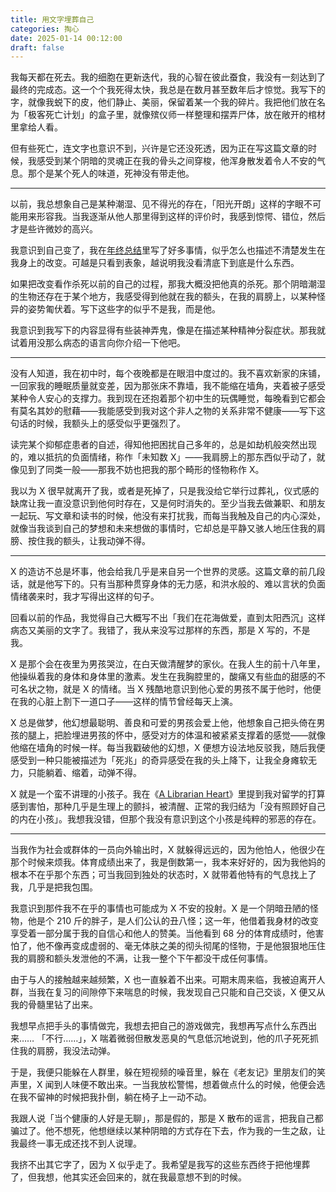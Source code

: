 ```yaml
---
title: 用文字埋葬自己
categories: 掏心
date: 2025-01-14 00:12:00
draft: false
---
```


我每天都在死去。我的细胞在更新迭代，我的心智在彼此蚕食，我没有一刻达到了最终的完成态。这一个个我死得太快，我总是在数月甚至数年后才惊觉。我写下的字，就像我蜕下的皮，他们静止、美丽，保留着某一个我的碎片。我把他们放在名为「极客死亡计划」的盒子里，就像殡仪师一样整理和摆弄尸体，放在敞开的棺材里拿给人看。

<!--more-->

但有些死亡，连文字也意识不到，兴许是它还没死透，因为正在写这篇文章的时候，我感受到某个阴暗的灵魂正在我的骨头之间穿梭，他浑身散发着令人不安的气息。那个是某个死人的味道，死神没有带走他。

---

以前，我总想象自己是某种潮湿、见不得光的存在，「阳光开朗」这样的字眼不可能用来形容我。当我逐渐从他人那里得到这样的评价时，我感到惊愕、错位，然后才是些许微妙的高兴。

我意识到自己变了，我在[年终总结](/posts/写在2025的开头/)里写了好多事情，似乎怎么也描述不清楚发生在我身上的改变。可越是只看到表象，越说明我没看清底下到底是什么东西。

如果把改变看作杀死以前的自己的过程，那我大概没把他真的杀死。那个阴暗潮湿的生物还存在于某个地方，我感受得到他就在我的额头，在我的肩膀上，以某种怪异的姿势匍伏着。写下这些字的似乎不是我，而是他。

我意识到我写下的内容显得有些装神弄鬼，像是在描述某种精神分裂症状。那我就试着用没那么病态的语言向你介绍一下他吧。

---

没有人知道，我在初中时，每个夜晚都是在眼泪中度过的。我不喜欢新家的床铺，一回家我的睡眠质量就变差，因为那张床不靠墙，我不能缩在墙角，夹着被子感受某种令人安心的支撑力。我到现在还抱着那个初中生的玩偶睡觉，每晚看到它都会有莫名其妙的慰藉——我能感受到我对这个非人之物的关系非常不健康——写下这句话的时候，我额头上的感受似乎更强烈了。

读完某个抑郁症患者的自述，得知他把困扰自己多年的，总是如劫机般突然出现的，难以抵抗的负面情绪，称作「未知数 X」——我肩膀上的那东西似乎动了，就像见到了同类一般——那我不妨也把我的那个畸形的怪物称作 X。

我以为 X 很早就离开了我，或者是死掉了，只是我没给它举行过葬礼，仪式感的缺席让我一直没意识到他何时存在，又是何时消失的。至少当我去做兼职、和朋友一起玩、写文章和读书的时候，他没有来打扰我，而每当我触及自己的内心深处，就像当我谈到自己的梦想和未来想做的事情时，它却总是平静又骇人地压住我的肩膀、按住我的额头，让我动弹不得。

---

X 的造访不总是坏事，他会给我几乎是来自另一个世界的灵感。这篇文章的前几段话，就是他写下的。只有当那种贯穿身体的无力感，和洪水般的、难以言状的负面情绪袭来时，我才写得出这样的句子。

回看以前的作品，我觉得自己大概写不出「我们在花海做爱，直到太阳西沉」这样病态又美丽的文字了。我错了，我从来没写过那样的东西，那是 X 写的，不是我。

X 是那个会在夜里为男孩哭泣，在白天做清醒梦的家伙。在我人生的前十八年里，他操纵着我的身体和身体里的激素。发生在我胸腔里的，酸痛又有些血的甜感的不可名状之物，就是 X 的情绪。当 X 残酷地意识到他心爱的男孩不属于他时，他便在我的心脏上割下一道口子——这样的情节曾经每天上演。

X 总是做梦，他幻想最聪明、善良和可爱的男孩会爱上他，他想象自己把头倚在男孩的腿上，把脸埋进男孩的怀中，感受对方的体温和被紧紧支撑着的感觉——就像他缩在墙角的时候一样。每当我戳破他的幻想，X 便想方设法地反驳我，随后我便感受到一种只能被描述为「死兆」的奇异感受在我的头上降下，让我全身瘫软无力，只能躺着、缩着，动弹不得。

X 就是一个蛮不讲理的小孩子。我在《[A Librarian Heart](/posts/a-librarian-heart/)》里提到我对留学的打算感到害怕，那种几乎是生理上的颤抖，被清醒、正常的我归结为「没有照顾好自己的内在小孩」。我想我没错，但那个我没有意识到这个小孩是纯粹的邪恶的存在。

---

当我作为社会或群体的一员向外输出时，X 就躲得远远的，因为他怕人，他很少在那个时候来烦我。体育成绩出来了，我是倒数第一，我本来好好的，因为我他妈的根本不在乎那个东西；可当我回到独处的状态时，X 就带着他特有的气息找上了我，几乎是把我包围。

我意识到那件我不在乎的事情也可能成为 X 不安的投射。X 是一个阴暗丑陋的怪物，他是个 210 斤的胖子，是人们公认的丑八怪；这一年，他借着我身材的改变享受着一部分属于我的自信心和他人的赞美。当他看到 68 分的体育成绩时，他害怕了，他不像再变成虚弱的、毫无体肤之美的彻头彻尾的怪物，于是他狠狠地压住我的肩膀和额头发泄他的不满，让我一整个下午都没干成任何事情。

由于与人的接触越来越频繁，X 也一直躲着不出来。可期末周来临，我被迫离开人群，当我在复习的间隙停下来喘息的时候，我发现自己只能和自己交谈，X 便又从我的骨髓里钻了出来。

我想早点把手头的事情做完，我想去把自己的游戏做完，我想再写点什么东西出来…… 「不行……」，X 喘着微弱但散发恶臭的气息低沉地说到，他的爪子死死抓住我的肩膀，我没法动弹。

于是，我便只能躲在人群里，躲在短视频的噪音里，躲在《老友记》里朋友们的笑声里，X 闻到人味便不敢出来。一当我放松警惕，想着做点什么的时候，他便会选在我不留神的时候把我扑倒，躺在椅子上一动不动。

我跟人说「当个健康的人好是无聊」，那是假的，那是 X 散布的谣言，把我自己都骗过了。他不想死，他想继续以某种阴暗的方式存在下去，作为我的一生之敌，让我最终一事无成还找不到人说理。

我挤不出其它字了，因为 X 似乎走了。我希望是我写的这些东西终于把他埋葬了，但我想，他其实还会回来的，就在我最意想不到的时候。
